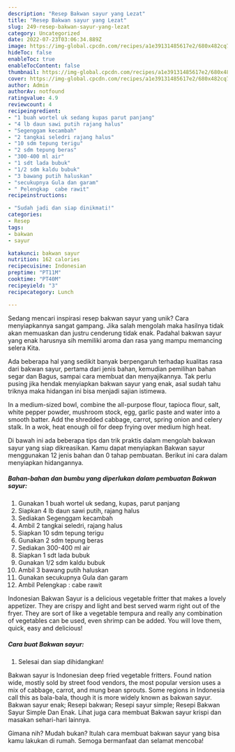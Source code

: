 ```yaml
---
description: "Resep Bakwan sayur yang Lezat"
title: "Resep Bakwan sayur yang Lezat"
slug: 249-resep-bakwan-sayur-yang-lezat
category: Uncategorized
date: 2022-07-23T03:06:34.889Z
image: https://img-global.cpcdn.com/recipes/a1e39131485617e2/680x482cq70/bakwan-sayur-foto-resep-utama.jpg
hideToc: false
enableToc: true
enableTocContent: false
thumbnail: https://img-global.cpcdn.com/recipes/a1e39131485617e2/680x482cq70/bakwan-sayur-foto-resep-utama.jpg
cover: https://img-global.cpcdn.com/recipes/a1e39131485617e2/680x482cq70/bakwan-sayur-foto-resep-utama.jpg
author: Admin
authorAv: notfound
ratingvalue: 4.9
reviewcount: 4
recipeingredient:
- "1 buah wortel uk sedang kupas parut panjang"
- "4 lb daun sawi putih rajang halus"
- "Segenggam kecambah"
- "2 tangkai seledri rajang halus"
- "10 sdm tepung terigu"
- "2 sdm tepung beras"
- "300-400 ml air"
- "1 sdt lada bubuk"
- "1/2 sdm kaldu bubuk"
- "3 bawang putih haluskan"
- "secukupnya Gula dan garam"
- " Pelengkap  cabe rawit"
recipeinstructions:

- "Sudah jadi dan siap dinikmati!"
categories:
- Resep
tags:
- bakwan
- sayur

katakunci: bakwan sayur 
nutrition: 162 calories
recipecuisine: Indonesian
preptime: "PT11M"
cooktime: "PT40M"
recipeyield: "3"
recipecategory: Lunch

---
```





Sedang mencari inspirasi resep bakwan sayur yang unik? Cara menyiapkannya sangat gampang. Jika salah mengolah maka hasilnya tidak akan memuaskan dan justru cenderung tidak enak. Padahal bakwan sayur yang enak harusnya sih memiliki aroma dan rasa yang mampu memancing selera Kita.





Ada beberapa hal yang sedikit banyak berpengaruh terhadap kualitas rasa dari bakwan sayur, pertama dari jenis bahan, kemudian pemilihan bahan segar dan Bagus, sampai cara membuat dan menyajikannya. Tak perlu pusing jika hendak menyiapkan bakwan sayur yang enak,      asal sudah tahu triknya maka hidangan ini bisa menjadi sajian istimewa.














In a medium-sized bowl, combine the all-purpose flour, tapioca flour, salt, white pepper powder, mushroom stock, egg, garlic paste and water into a smooth batter. Add the shredded cabbage, carrot, spring onion and celery stalk. In a wok, heat enough oil for deep frying over medium high heat.






Di bawah ini ada beberapa tips dan trik praktis dalam mengolah bakwan sayur yang siap dikreasikan. Kamu dapat menyiapkan Bakwan sayur menggunakan 12 jenis bahan dan 0 tahap pembuatan. Berikut ini cara dalam menyiapkan hidangannya.

<!--inarticleads1-->

##### Bahan-bahan dan bumbu yang diperlukan dalam pembuatan Bakwan sayur:

1. Gunakan 1 buah wortel uk sedang, kupas, parut panjang
1. Siapkan 4 lb daun sawi putih, rajang halus
1. Sediakan Segenggam kecambah
1. Ambil 2 tangkai seledri, rajang halus
1. Siapkan 10 sdm tepung terigu
1. Gunakan 2 sdm tepung beras
1. Sediakan 300-400 ml air
1. Siapkan 1 sdt lada bubuk
1. Gunakan 1/2 sdm kaldu bubuk
1. Ambil 3 bawang putih haluskan
1. Gunakan secukupnya Gula dan garam
1. Ambil  Pelengkap : cabe rawit


Indonesian Bakwan Sayur is a delicious vegetable fritter that makes a lovely appetizer. They are crispy and light and best served warm right out of the fryer. They are sort of like a vegetable tempura and really any combination of vegetables can be used, even shrimp can be added. You will love them, quick, easy and delicious! 

<!--inarticleads2-->

##### Cara buat Bakwan sayur:


1. Selesai dan siap dihidangkan!

Bakwan sayur is Indonesian deep fried vegetable fritters. Found nation wide, mostly sold by street food vendors, the most popular version uses a mix of cabbage, carrot, and mung bean sprouts. Some regions in Indonesia call this as bala-bala, though it is more widely known as bakwan sayur. Bakwan sayur enak; Resepi bakwan; Resepi sayur simple; Resepi Bakwan Sayur Simple Dan Enak. Lihat juga cara membuat Bakwan sayur krispi dan masakan sehari-hari lainnya. 

Gimana nih? Mudah bukan? Itulah cara membuat bakwan sayur yang bisa kamu lakukan di rumah. Semoga bermanfaat dan selamat mencoba!
